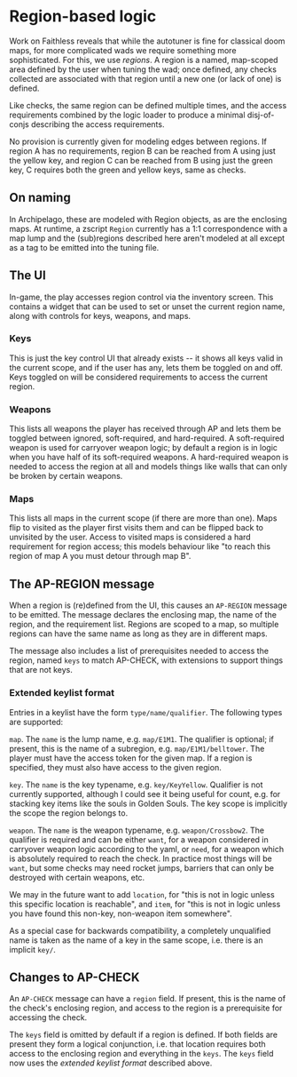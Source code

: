 # Region-based logic

Work on Faithless reveals that while the autotuner is fine for classical doom
maps, for more complicated wads we require something more sophisticated. For
this, we use *regions*. A region is a named, map-scoped area defined by the user
when tuning the wad; once defined, any checks collected are associated with that
region until a new one (or lack of one) is defined.

Like checks, the same region can be defined multiple times, and the access
requirements combined by the logic loader to produce a minimal disj-of-conjs
describing the access requirements.

No provision is currently given for modeling edges between regions. If region A
has no requirements, region B can be reached from A using just the yellow key,
and region C can be reached from B using just the green key, C requires both the
green and yellow keys, same as checks.

## On naming

In Archipelago, these are modeled with Region objects, as are the enclosing
maps. At runtime, a zscript `Region` currently has a 1:1 correspondence with
a map lump and the (sub)regions described here aren't modeled at all except as
a tag to be emitted into the tuning file.

## The UI

In-game, the play accesses region control via the inventory screen. This
contains a widget that can be used to set or unset the current region name,
along with controls for keys, weapons, and maps.

### Keys

This is just the key control UI that already exists -- it shows all keys valid
in the current scope, and if the user has any, lets them be toggled on and off.
Keys toggled on will be considered requirements to access the current region.

### Weapons

This lists all weapons the player has received through AP and lets them be
toggled between ignored, soft-required, and hard-required. A soft-required
weapon is used for carryover weapon logic; by default a region is in logic when
you have half of its soft-required weapons. A hard-required weapon is needed to
access the region at all and models things like walls that can only be broken by
certain weapons.

### Maps

This lists all maps in the current scope (if there are more than one). Maps flip
to visited as the player first visits them and can be flipped back to unvisited
by the user. Access to visited maps is considered a hard requirement for region
access; this models behaviour like "to reach this region of map A you must
detour through map B".

## The AP-REGION message

When a region is (re)defined from the UI, this causes an `AP-REGION` message to
be emitted. The message declares the enclosing map, the name of the region, and
the requirement list. Regions are scoped to a map, so multiple regions can have
the same name as long as they are in different maps.

The message also includes a list of prerequisites needed to access the region,
named `keys` to match AP-CHECK, with extensions to support things that are not
keys.

### Extended keylist format

Entries in a keylist have the form `type/name/qualifier`. The following types
are supported:

`map`. The `name` is the lump name, e.g. `map/E1M1`. The qualifier is optional;
if present, this is the name of a subregion, e.g. `map/E1M1/belltower`. The
player must have the access token for the given map. If a region is specified,
they must also have access to the given region.

`key`. The `name` is the key typename, e.g. `key/KeyYellow`. Qualifier is not
currently supported, although I could see it being useful for count, e.g. for
stacking key items like the souls in Golden Souls. The key scope is implicitly
the scope the region belongs to.

`weapon`. The `name` is the weapon typename, e.g. `weapon/Crossbow2`. The
qualifier is required and can be either `want`, for a weapon considered in
carryover weapon logic according to the yaml, or `need`, for a weapon which is
absolutely required to reach the check. In practice most things will be `want`,
but some checks may need rocket jumps, barriers that can only be destroyed with
certain weapons, etc.

We may in the future want to add `location`, for "this is not in logic unless
this specific location is reachable", and `item`, for "this is not in logic
unless you have found this non-key, non-weapon item somewhere".

As a special case for backwards compatibility, a completely unqualified name is
taken as the name of a key in the same scope, i.e. there is an implicit `key/`.

## Changes to AP-CHECK

An `AP-CHECK` message can have a `region` field. If present, this is the name of
the check's enclosing region, and access to the region is a prerequisite for
accessing the check.

The `keys` field is omitted by default if a region is defined. If both fields
are present they form a logical conjunction, i.e. that location requires both
access to the enclosing region and everything in the `keys`. The `keys` field
now uses the *extended keylist format* described above.
